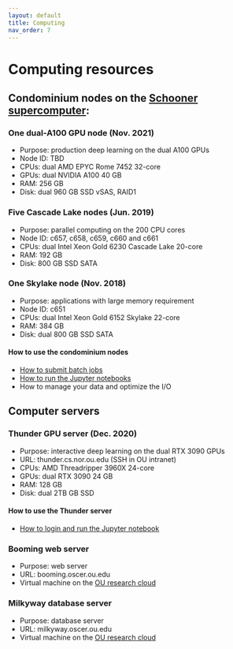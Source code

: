 ```yaml
---
layout: default
title: Computing
nav_order: 7
---
```

# Computing resources

## Condominium nodes on the [Schooner supercomputer](https://www.ou.edu/oscer/resources/hpc):

### One dual-A100 GPU node (Nov. 2021)
  - Purpose: production deep learning on the dual A100 GPUs
  - Node ID: TBD 
  - CPUs: dual AMD EPYC Rome 7452 32-core
  - GPUs: dual NVIDIA A100 40 GB
  - RAM: 256 GB
  - Disk: dual 960 GB SSD vSAS, RAID1

### Five Cascade Lake nodes (Jun. 2019) 
  - Purpose: parallel computing on the 200 CPU cores
  - Node ID: c657, c658, c659, c660 and c661
  - CPUs: dual Intel Xeon Gold 6230 Cascade Lake 20-core
  - RAM: 192 GB
  - Disk: 800 GB SSD SATA

### One Skylake node (Nov. 2018)
  - Purpose: applications with large memory requirement
  - Node ID: c651
  - CPUs: dual Intel Xeon Gold 6152 Skylake 22-core
  - RAM: 384 GB
  - Disk: dual 800 GB SSD SATA

#### How to use the condominium nodes
- [How to submit batch jobs](https://github.com/thepanlab/supercomputers/blob/master/Slurm_basics.md)
- [How to run the Jupyter notebooks](https://github.com/thepanlab/supercomputers/blob/master/Use_jupyter_notebook.md)
- How to manage your data and optimize the I/O

## Computer servers

### Thunder GPU server (Dec. 2020)
  - Purpose: interactive deep learning on the dual RTX 3090 GPUs
  - URL: thunder.cs.nor.ou.edu (SSH in OU intranet)
  - CPUs: AMD Threadripper 3960X 24-core
  - GPUs: dual RTX 3090 24 GB
  - RAM: 128 GB
  - Disk: dual 2TB GB SSD

#### How to use the Thunder server
- [How to login and run the Jupyter notebook](https://github.com/thepanlab/supercomputers/blob/master/thunder/thunder_tensorflow_gpu_conda.md)

### Booming web server
  - Purpose: web server
  - URL: booming.oscer.ou.edu
  - Virtual machine on the [OU research cloud](https://www.ou.edu/oscer/resources/our_cloud) 

### Milkyway database server
  - Purpose: database server
  - URL: milkyway.oscer.ou.edu
  - Virtual machine on the [OU research cloud](https://www.ou.edu/oscer/resources/our_cloud)

  
